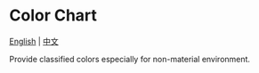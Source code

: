 # Color Chart

[English](./README.md) |
[中文](./README.zh.md)

Provide classified colors especially for non-material environment.
